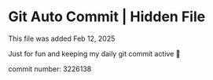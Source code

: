 # Git Auto Commit | Hidden File

This file was added Feb 12, 2025

Just for fun and keeping my daily git commit active 🤪

commit number: 3226138
